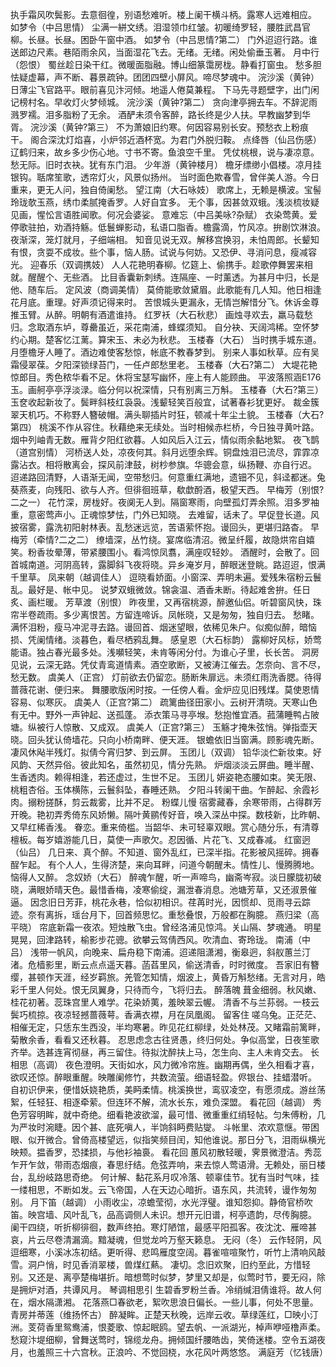 <!-- { "loadSidebar": true } -->
执手霜风吹鬓影。去意徊徨，别语愁难听。楼上阑干横斗柄。露寒人远难相应。 
如梦令（中吕思情）
尘满一絣文绣。泪湿领巾红皱。初暖绮罗轻，腰胜武昌官柳。长昼。长昼。困卧午窗中酒。 
如梦令（中吕思情?第二）
门外迢迢行路。谁送郎边尺素。巷陌雨余风，当面湿花飞去。无绪。无绪。闲处偷垂玉著。 
月中行（怨恨）
蜀丝趁日染干红。微暖面脂融。博山细篆霭房栊。静看打窗虫。 
愁多胆怯疑虚幕，声不断、暮景疏钟。团团四壁小屏风。啼尽梦魂中。 
浣沙溪（黄钟）
日薄尘飞官路平。眼前喜见汴河倾。地遥人倦莫兼程。 
下马先寻题壁字，出门闲记榜村名。早收灯火梦倾城。 
浣沙溪（黄钟?第二）
贪向津亭拥去车。不辞泥雨溅罗襦。泪多脂粉了无余。 
酒酽未须令客醉，路长终是少人扶。早教幽梦到华胥。 
浣沙溪（黄钟?第三）
不为萧娘旧约寒。何因容易别长安。预愁衣上粉痕干。 
阁合深沈灯焰喜，小炉邻近酒杯宽。为君门外脱归鞍。 
点绛唇（仙吕伤感）
辽鹤归来，故乡多少伤心地。寸书不寄。鱼浪空千里。 
凭仗桃根，说与凄凉意。愁无际。旧时衣袂。犹有东门泪。 
少年游（黄钟楼月）
檐牙缥缈小倡楼。凉月挂银钩。聒席笙歌，透帘灯火，风景似扬州。 
当时面色欺春雪，曾伴美人游。今日重来，更无人问，独自倚阑愁。 
望江南（大石咏妓）
歌席上，无赖是横波。宝髻玲珑欹玉燕，绣巾柔腻掩香罗。人好自宜多。 
无个事，因甚敛双蛾。浅淡梳妆疑见画，惺忪言语胜闻歌。何况会婆娑。 
意难忘（中吕美咏?杂赋）
衣染莺黄。爱停歌驻拍，劝酒持觞。低鬟蝉影动，私语口脂香。檐露滴，竹风凉。拚剧饮淋浪。夜渐深，笼灯就月，子细端相。 
知音见说无双。解移宫换羽，未怕周郎。长颦知有恨，贪耍不成妆。些个事，恼人肠。试说与何妨。又恐伊、寻消问息，瘦减容光。 
迎春乐（双调携妓）
人人花艳明春柳。忆筵上、偷携手。趁歌停舞罢来相就。醒醒个、无些酒。 
比目香囊新刺绣。连隔座、一时薰透。为甚月中归，长是他、随车后。 
定风波（商调美情）
莫倚能歌敛黛眉。此歌能有几人知。他日相逢花月底。重理。好声须记得来时。 
苦恨城头更漏永，无情岂解惜分飞。休诉金尊推玉臂。从醉。明朝有酒遣谁持。 
红罗袄（大石秋悲）
画烛寻欢去，羸马载愁归。念取酒东垆，尊罍虽近，采花南浦，蜂蝶须知。 
自分袂、天阔鸿稀。空怀梦约心期。楚客忆江蓠。算宋玉、未必为秋悲。 
玉楼春（大石）
当时携手城东道。月堕檐牙人睡了。酒边难使客愁惊，帐底不教春梦到。 
别来人事如秋草。应有吴霜侵翠葆。夕阳深锁绿苔门，一任卢郎愁里老。 
玉楼春（大石?第二）
大堤花艳惊郎目。秀色秾华看不足。休将宝瑟写幽怀，座上有人能顾曲。 
平波落照涵E176玉。画舸亭亭浮淡渌。临分何以祝深情，只有别离三万斛。 
玉楼春（大石?第三）
玉奁收起新妆了。鬓畔斜枝红袅袅。浅颦轻笑百般宜，试著春衫犹更好。 
裁金簇翠天机巧。不称野人簪破帽。满头聊插片时狂，顿减十年尘土貌。 
玉楼春（大石?第四）
桃溪不作从容住。秋藉绝来无续处。当时相候赤栏桥，今日独寻黄叶路。 
烟中列岫青无数。雁背夕阳红欲暮。人如风后入江云，情似雨余黏地絮。 
夜飞鹊（道宫别情）
河桥送人处，凉夜何其。斜月远堕余辉。铜盘烛泪已流尽，霏霏凉露沾衣。相将散离会，探风前津鼓，树杪参旗。华骢会意，纵扬鞭、亦自行迟。 
迢递路回清野，人语渐无闻，空带愁归。何意重红满地，遗钿不见，斜迳都迷。兔葵燕麦，向残阳、欲与人齐。但徘徊班草，欷歔酹酒，极望天西。 
早梅芳（别恨?二之一）
花竹深，房栊好。夜阒无人到。隔窗寒雨，向壁孤灯弄余照。泪多罗袖重，意密莺声小。正魂惊梦怯，门外已知晓。 
去难留，话未了。早促登长道。风披宿雾，露洗初阳射林表。乱愁迷远览，苦语萦怀抱。谩回头，更堪归路杳。 
早梅芳（牵情?二之二）
缭墙深，丛竹绕。宴席临清沼。微呈纤履，故隐烘帘自嬉笑。粉香妆晕薄，带紧腰围小。看鸿惊凤翥，满座叹轻妙。 
酒醒时，会散了。回首城南道。河阴高转，露脚斜飞夜将晓。异乡淹岁月，醉眼迷登眺。路迢迢，恨满千里草。 
凤来朝（越调佳人）
逗晓看娇面。小窗深、弄明未遍。爱残朱宿粉云鬟乱。最好是、帐中见。 
说梦双蛾微敛。锦衾温、酒香未断。待起难舍拚。任日炙、画栏暖。 
芳草渡（别恨）
昨夜里，又再宿桃源，醉邀仙侣。听碧窗风快，珠帘半卷疏雨。多少离恨苦。方留连啼诉。凤帐晓，又是匆匆，独自归去。 
愁睹。满怀泪粉，瘦马冲泥寻去路。谩回首、烟迷望眼，依稀见朱户。似痴似醉，暗恼损、凭阑情绪。淡暮色，看尽栖鸦乱舞。 
感皇恩（大石标韵）
露柳好风标，娇莺能语。独占春光最多处。浅嚬轻笑，未肯等闲分付。为谁心子里，长长苦。 
洞房见说，云深无路。凭仗青鸾道情素。酒空歌断，又被涛江催去。怎奈向、言不尽，愁无数。 
虞美人（正宫）
灯前欲去仍留恋。肠断朱扉远。未须红雨洗香腮。待得蔷薇花谢、便归来。 
舞腰歌版闲时按。一任傍人看。金炉应见旧残煤。莫使恩情容易、似寒灰。 
虞美人（正宫?第二）
疏篱曲径田家小。云树开清晓。天寒山色有无中。野外一声钟起、送孤蓬。 
添衣策马寻亭堠。愁抱惟宜酒。菰蒲睡鸭占陂塘。纵被行人惊散、又成双。 
虞美人（正宫?第三）
玉觞才掩朱弦悄。弹指壶天晓。回头犹认倚墙花。只向小桥南畔、便天涯。 
银蟾依旧当窗满。顾影魂先断。凄风休飐半残灯。拟倩今宵归梦、到云屏。 
玉团儿（双调）
铅华淡伫新妆束。好风韵、天然异俗。彼此知名，虽然初见，情分先熟。 
炉烟淡淡云屏曲。睡半醒、生香透肉。赖得相逢，若还虚过，生世不足。 
玉团儿
妍姿艳态腰如束。笑无限、桃粗杏俗。玉体横陈，云鬟斜坠，春睡还熟。 
夕阳斗转阑干曲。乍醉起、余霞衫肉。搦粉搓酥，剪云裁雾，比并不足。 
粉蝶儿慢
宿雾藏春，余寒带雨，占得群芳开晚。艳初弄秀倚东风娇懒。隔叶黄鹂传好音，唤入深丛中探。数枝新，比昨朝、又早红稀香浅。 
眷恋。重来倚槛。当韶华、未可轻辜双眼。赏心随分乐，有清尊檀板。每岁嬉游能几日，莫使一声歌欠。忍因循、片花飞、又成春减。 
红窗迥（仙吕）
几日来、真个醉。不知道、窗外乱红，已深半指。花影被风摇碎。拥春酲乍起。 
有个人人，生得济楚，来向耳畔，问道今朝醒未。情性儿、慢腾腾地。恼得人又醉。 
念奴娇（大石）
醉魂乍醒，听一声啼鸟，幽斋岑寂。淡日朦胧初破晓，满眼娇晴天色。最惜香梅，凌寒偷绽，漏泄春消息。池塘芳草，又还淑景催逼。 
因念旧日芳菲，桃花永巷，恰似初相识。荏苒时光，因惯却、觅雨寻云踪迹。奈有离拆，瑶台月下，回首频思忆。重愁叠恨，万般都在胸臆。 
燕归梁（高平晓）
帘底新霜一夜浓。短烛散飞虫。曾经洛浦见惊鸿。关山隔、梦魂通。 
明星晃晃，回津路转，榆影步花骢。欲攀云驾倩西风。吹清血、寄玲珑。 
南浦（中吕）
浅带一帆风，向晚来、扁舟稳下南浦。迢递阻潇湘，衡皋迥，斜舣蕙兰汀渚。危樯影里，断云点点遥天暮。菡萏里风，偷送清香，时时微度。 
吾家旧有簪缨，甚顿作天涯，经岁羁旅。羌管怎知情，烟波上，黄昏万斛愁绪。无言对月，皓彩千里人何处。恨无凤翼身，只待而今，飞将归去。 
醉落魄
葺金细弱。秋风嫩、桂花初著。蕊珠宫里人难学。花染娇荑，羞映翠云幄。 
清香不与兰荪弱。一枝云鬓巧梳掠。夜凉轻撼蔷薇萼。香满衣襟，月在凤凰阁。 
留客住
嗟乌兔。正茫茫、相催无定，只恁东生西没，半均寒暑。昨见花红柳绿，处处林茂。又睹霜前篱畔，菊散余香，看看又还秋暮。 
忍思虑念古往贤愚，终归何处。争似高堂，日夜笙歌齐举。选甚连宵彻昼，再三留住。待拟沈醉扶上马，怎生向、主人未肯交去。 
长相思（高调）
夜色澄明。天街如水，风力微冷帘旌。幽期再偶，坐久相看才喜，欲叹还惊。醉眼重醒。映雕阑修竹，共数流萤。细语轻盈。侭银台、挂蜡潜听。 
自初识伊来，便惜妖娆艳质，美眄柔情。桃溪换世，鸾驭凌空，有愿须成。游丝荡絮，任轻狂、相逐牵萦。但连环不解，流水长东，难负深盟。 
看花回（越调）
秀色芳容明眸，就中奇绝。细看艳波欲溜，最可惜、微重重红绡轻帖。匀朱傅粉，几为严妆时涴睫。因个甚、底死嗔人，半饷斜眄费贴燮。 
斗帐里、浓欢意惬。带困眼、似开微合。曾倚高楼望远，似指笑频目闰，知他谁说。那日分飞，泪雨纵横光映颊。揾香罗，恐揉损，与他衫袖裛。 
看花回
蕙风初散轻暖，霁景微澄洁。秀蕊乍开乍敛，带雨态烟痕，春思纡结。危弦弄响，来去惊人莺语滑。无赖处，丽日楼台，乱纷岐路思奇绝。 
何计解、黏花系月叹冷落、顿辜佳节。犹有当时气味，挂一缕相思，不断如发。云飞帝国，人在天边心暗折。语东风，共流转，谩作匆匆别。 
月下笛（越调）
小雨收尘，凉蟾莹彻，水光浮璧。谁知怨抑。静倚官桥吹笛。映宫墙、风叶乱飞，品高调侧人未识。想开元旧谱，柯亭遗韵，尽传胸臆。 
阑干四绕，听折柳徘徊，数声终拍。寒灯陋馆，最感平阳孤客。夜沈沈、雁啼甚哀，片云尽卷清漏滴。黯凝魂，但觉龙吟万壑天籁息。 
无闷（冬）
云作轻阴，风逗细寒，小溪冰冻初结。更听得、悲鸣雁度空阔。暮雀喧喧聚竹，听竹上清响风敲雪。洞户悄，时见香消翠楼，兽煤红爇。 
凄切。念旧欢聚，旧约至此，方惜轻别。又还是、离亭楚梅堪折。暗想莺时似梦，梦里又却是，似莺时节，要无闷，除是拥炉对酒，共谭风月。 
琴调相思引
生碧香罗粉兰香。冷绡缄泪倩谁将。故人何在，烟水隔潇湘。 
花落燕□春欲老，絮吹思浪日偏长。一些儿事，何处不思量。 
青房并蒂莲（维扬怀古）
醉凝眸。正楚天秋晚，远岸云收。草绿莲红，□映小汀洲。芰荷香里鸳鸯浦，恨菱歌、惊起眠鸥。望去帆、一派湖光，棹声咿哑橹声柔。 
愁窥汴堤细柳，曾舞送莺时，锦缆龙舟。拥倾国纤腰皓齿，笑倚迷楼。空令五湖夜月，也羞照三十六宫秋。正浪吟、不觉回桡，水花风叶两悠悠。 
满庭芳（忆钱唐）
